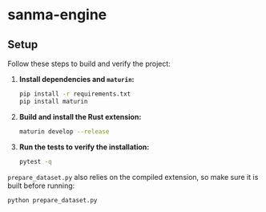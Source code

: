 # sanma-engine

## Setup

Follow these steps to build and verify the project:

1. **Install dependencies and `maturin`:**
   ```bash
   pip install -r requirements.txt
   pip install maturin
   ```

2. **Build and install the Rust extension:**
   ```bash
   maturin develop --release
   ```

3. **Run the tests to verify the installation:**
   ```bash
   pytest -q
   ```

`prepare_dataset.py` also relies on the compiled extension, so make sure it is built before running:

```bash
python prepare_dataset.py
```

